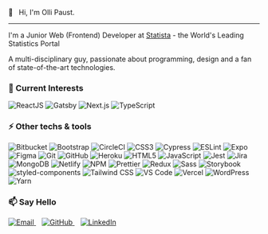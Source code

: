 👋&nbsp;&nbsp;&nbsp;Hi, I'm Olli Paust.

---

I'm a Junior Web (Frontend) Developer at [Statista](https://statisa.com) - the World's Leading Statistics Portal

A multi-disciplinary guy, passionate about programming, design and a fan of state-of-the-art technologies.

### 🔭 Current Interests

![ReactJS](https://img.shields.io/badge/-ReactJS-20232a?style=for-the-badge&logo=react&logoColor=00c8ff)
![Gatsby](https://img.shields.io/badge/-Gatsby-000?style=for-the-badge&logo=gatsby&logoColor=663399)
![Next.js](https://img.shields.io/badge/-Next.js-000?style=for-the-badge&logo=next.js&logoColor=fff)
![TypeScript](https://img.shields.io/badge/-TypeScript-3178C6?style=for-the-badge&logo=typescript&logoColor=fff)

### ⚡ Other techs & tools

![Bitbucket](https://img.shields.io/badge/-Bitbucket-0052cc?style=for-the-badge&logo=bitbucket&logoColor=fff)
![Bootstrap](https://img.shields.io/badge/-Bootstrap-7952b3?style=for-the-badge&logo=bootstrap&logoColor=fff)
![CircleCI](https://img.shields.io/badge/-CircleCI-343434?style=for-the-badge&logo=circleci&logoColor=fff)
![CSS3](https://img.shields.io/badge/-CSS3-1572b6?style=for-the-badge&logo=css3&logoColor=fff)
![Cypress](https://img.shields.io/badge/-Cypress-17202C?style=for-the-badge&logo=cypress&logoColor=fff)
![ESLint](https://img.shields.io/badge/-ESLint-4B32C3?style=for-the-badge&logo=eslint&logoColor=fff)
![Expo](https://img.shields.io/badge/-Expo-000020?style=for-the-badge&logo=expo&logoColor=fff)
![Figma](https://img.shields.io/badge/-Figma-f24e1e?style=for-the-badge&logo=figma&logoColor=fff)
![Git](https://img.shields.io/badge/-Git-f05032?style=for-the-badge&logo=git&logoColor=fff)
![GitHub](https://img.shields.io/badge/-GitHub-181717?style=for-the-badge&logo=github&logoColor=fff)
![Heroku](https://img.shields.io/badge/-Heroku-430098?style=for-the-badge&logo=heroku&logoColor=fff)
![HTML5](https://img.shields.io/badge/-HTML5-e34f26?style=for-the-badge&logo=html5&logoColor=fff)
![JavaScript](https://img.shields.io/badge/-JavaScript-f7df1e?style=for-the-badge&logo=javascript&logoColor=181818)
![Jest](https://img.shields.io/badge/-Jest-c21325?style=for-the-badge&logo=jest&logoColor=fff)
![Jira](https://img.shields.io/badge/-Jira-0052cc?style=for-the-badge&logo=jira&logoColor=fff)
![MongoDB](https://img.shields.io/badge/-MongoDB-f5f6f7?style=for-the-badge&logo=mongodb&logoColor=47a248)
![Netlify](https://img.shields.io/badge/-Netlify-00c7b7?style=for-the-badge&logo=netlify&logoColor=fff)
![NPM](https://img.shields.io/badge/-NPM-f2f2f2?style=for-the-badge&logo=npm&logoColor=cb3837)
![Prettier](https://img.shields.io/badge/-Prettier-f7b93e?style=for-the-badge&logo=prettier&logoColor=000)
![Redux](https://img.shields.io/badge/-Redux-764abc?style=for-the-badge&logo=redux&logoColor=fff)
![Sass](https://img.shields.io/badge/-Sass-cc6699?style=for-the-badge&logo=sass&logoColor=fff)
![Storybook](https://img.shields.io/badge/-Storybook-ff4785?style=for-the-badge&logo=storybook&logoColor=fff)
![styled-components](https://img.shields.io/badge/-styled--components-db7093?style=for-the-badge&logo=styled-components&logoColor=fff)
![Tailwind CSS](https://img.shields.io/badge/-Tailwind%20CSS-38b2ac?style=for-the-badge&logo=tailwind-css&logoColor=fff)
![VS Code](https://img.shields.io/badge/-VS%20Code-007acc?style=for-the-badge&logo=visual-studio-code&logoColor=fff)
![Vercel](https://img.shields.io/badge/-Vercel-000?style=for-the-badge&logo=vercel&logoColor=fff)
![WordPress](https://img.shields.io/badge/-Wordpress-21759b?style=for-the-badge&logo=wordpress&logoColor=fff)
![Yarn](https://img.shields.io/badge/-Yarn-2C8ebb?style=for-the-badge&logo=yarn&logoColor=fff)

### 📫 Say Hello

<p>
  <a href="mailto:ollipaust@gmail.com">
    <img src="https://img.shields.io/badge/Email-ollipaust%40gmail.com-d14836?logo=gmail&style=for-the-badge" alt="Email">
  </a>
  &nbsp;&nbsp;
  <a href="https://github.com/diegomais">
    <img src="https://img.shields.io/badge/GitHub-ollipaust-181717?logo=github&style=for-the-badge" alt="GitHub">
  </a>
  &nbsp;&nbsp;
  <a href="https://www.linkedin.com/in/ollipaust">
    <img src="https://img.shields.io/badge/LinkedIn-ollipaust-0077b5?logo=linkedin&style=for-the-badge" alt="LinkedIn">
  </a>
</p>
